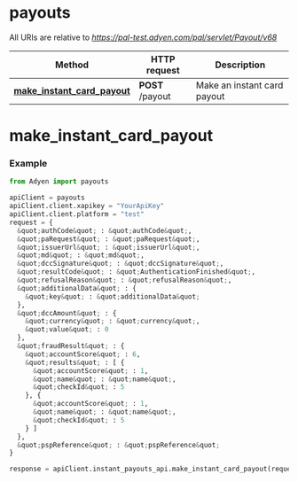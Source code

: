 # payouts

All URIs are relative to *https://pal-test.adyen.com/pal/servlet/Payout/v68*

Method | HTTP request | Description
------------- | ------------- | -------------
[**make_instant_card_payout**](InstantPayoutsApi.md#make_instant_card_payout) | **POST** /payout | Make an instant card payout




# make_instant_card_payout
### Example

```python
from Adyen import payouts

apiClient = payouts
apiClient.client.xapikey = "YourApiKey"
apiClient.client.platform = "test"
request = {
  &quot;authCode&quot; : &quot;authCode&quot;,
  &quot;paRequest&quot; : &quot;paRequest&quot;,
  &quot;issuerUrl&quot; : &quot;issuerUrl&quot;,
  &quot;md&quot; : &quot;md&quot;,
  &quot;dccSignature&quot; : &quot;dccSignature&quot;,
  &quot;resultCode&quot; : &quot;AuthenticationFinished&quot;,
  &quot;refusalReason&quot; : &quot;refusalReason&quot;,
  &quot;additionalData&quot; : {
    &quot;key&quot; : &quot;additionalData&quot;
  },
  &quot;dccAmount&quot; : {
    &quot;currency&quot; : &quot;currency&quot;,
    &quot;value&quot; : 0
  },
  &quot;fraudResult&quot; : {
    &quot;accountScore&quot; : 6,
    &quot;results&quot; : [ {
      &quot;accountScore&quot; : 1,
      &quot;name&quot; : &quot;name&quot;,
      &quot;checkId&quot; : 5
    }, {
      &quot;accountScore&quot; : 1,
      &quot;name&quot; : &quot;name&quot;,
      &quot;checkId&quot; : 5
    } ]
  },
  &quot;pspReference&quot; : &quot;pspReference&quot;
}

response = apiClient.instant_payouts_api.make_instant_card_payout(request)

```


